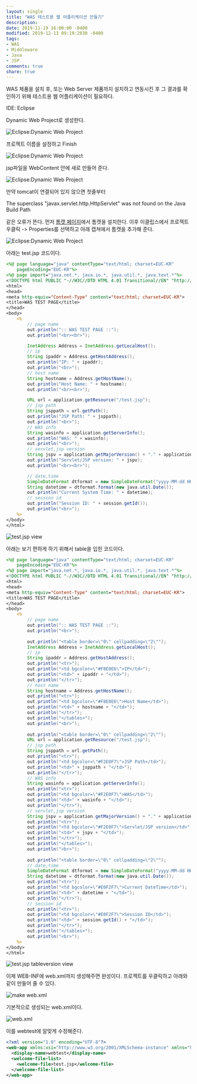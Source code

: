 ```yaml
---
layout: single
title: "WAS 테스트용 웹 어플리케이션 만들기"
description:
date: 2019-11-19 16:00:00 -0400
modified: 2019-12-13 09:19:2030 -0400
tags: 
- WAS
- Middleware
- Java
- JSP
comments: true
share: true
---
```


WAS 제품을 설치 후, 또는 Web Server 제품까지 설치하고 연동시킨 후 그 결과를 확인하기 위해 테스트용 웹 어플리케이션이 필요하다.


IDE: Eclipse



Dynamic Web Project로 생성한다.

![Eclipse:Dynamic Web Project]({{site.url}}{{site.baseurl}}/assets/images/2019-11-20-WAS-test-web-application/0.PNG)


프로젝트 이름을 설정하고 Finish

![Eclipse:Dynamic Web Project]({{site.url}}{{site.baseurl}}/assets/images/2019-11-20-WAS-test-web-application/1.PNG)


jsp파일을 WebContent 안에 새로 만들어 준다.

![Eclipse:Dynamic Web Project]({{site.url}}{{site.baseurl}}/assets/images/2019-11-20-WAS-test-web-application/2.PNG)


만약 tomcat이 연결되어 있지 않으면 첫줄부터

The superclass "javax.servlet.http.HttpServlet" was not found on the Java Build Path

같은 오류가 뜬다. 먼저 [톰캣 페이지](https://tomcat.apache.org/download-80.cgi)에서 톰캣을 설치한다.
이후 이클립스에서 프로젝트 우클릭 -> Properties를 선택하고 아래 캡쳐에서 톰캣을 추가해 준다.

![Eclipse:Dynamic Web Project]({{site.url}}{{site.baseurl}}/assets/images/2019-11-20-WAS-test-web-application/3.PNG)


아래는 test.jsp 코드이다.

```jsp
<%@ page language="java" contentType="text/html; charset=EUC-KR"
	pageEncoding="EUC-KR"%>
<%@ page import="java.net.*, java.io.*, java.util.*, java.text.*"%>
<!DOCTYPE html PUBLIC "-//W3C//DTD HTML 4.01 Transitional//EN" "http://www.w3.org/TR/html4/loose.dtd">
<html>
<head>
<meta http-equiv="Content-Type" content="text/html; charset=EUC-KR">
<title>WAS TEST PAGE</title>
</head>
<body>
	<%
		// page name
		out.println(":: WAS TEST PAGE ::");
		out.println("<br><br>");

		InetAddress Address = InetAddress.getLocalHost();
		// ip
		String ipaddr = Address.getHostAddress();
		out.println("IP: " + ipaddr);
		out.println("<br>");
		// host name
		String hostname = Address.getHostName();
		out.println("Host Name: " + hostname);
		out.println("<br><br>");

		URL url = application.getResource("/test.jsp");
		// jsp path
		String jsppath = url.getPath();
		out.println("JSP Path: " + jsppath);
		out.println("<br>");
		// WAS info
		String wasinfo = application.getServerInfo();
		out.println("WAS: " + wasinfo);
		out.println("<br>");
		// servlet,jsp version
		String jspv = application.getMajorVersion() + "." + application.getMinorVersion();
		out.println("Servlet/JSP version: " + jspv);
		out.println("<br><br>");

		// date,time
		SimpleDateFormat dtformat = new SimpleDateFormat("yyyy-MM-dd HH:mm:ss");
		String datetime = dtformat.format(new java.util.Date());
		out.println("Current System Time: " + datetime);
		// session id
		out.println("Session ID: " + session.getId());
		out.println("<br>");
	%>
</body>
</html>
```


![test.jsp view]({{site.url}}{{site.baseurl}}/assets/images/2019-11-20-WAS-test-web-application/4.PNG)


아래는 보기 편하게 하기 위해서 table을 입힌 코드이다.

```jsp
<%@ page language="java" contentType="text/html; charset=EUC-KR"
	pageEncoding="EUC-KR"%>
<%@ page import="java.net.*, java.io.*, java.util.*, java.text.*"%>
<!DOCTYPE html PUBLIC "-//W3C//DTD HTML 4.01 Transitional//EN" "http://www.w3.org/TR/html4/loose.dtd">
<html>
<head>
<meta http-equiv="Content-Type" content="text/html; charset=EUC-KR">
<title>WAS TEST PAGE</title>
</head>
<body>
	<%
		// page name
		out.println(":: WAS TEST PAGE ::");
		out.println("<br>");
		
		out.println("<table border=\"0\" cellpadding=\"2\"");
		InetAddress Address = InetAddress.getLocalHost();
		// ip
		String ipaddr = Address.getHostAddress();
		out.println("<tr>");
		out.println("<td bgcolor=\"#F8E0E6\">IP</td>");
		out.println("<td>" + ipaddr + "</td>");
		out.println("</tr>");
		// host name
		String hostname = Address.getHostName();
		out.println("<tr>");
		out.println("<td bgcolor=\"#F8E0E6\">Host Name</td>");
		out.println("<td>" + hostname + "</td>");
		out.println("</tr>");
		out.println("</tables>");
		out.println("<br>");
		
		out.println("<table border=\"0\" cellpadding=\"2\"");
		URL url = application.getResource("/test.jsp");
		// jsp path
		String jsppath = url.getPath();
		out.println("<tr>");
		out.println("<td bgcolor=\"#F2E0F7\">JSP Path</td>");
		out.println("<td>" + jsppath + "</td>");
		out.println("</tr>");
		// WAS info
		String wasinfo = application.getServerInfo();
		out.println("<tr>");
		out.println("<td bgcolor=\"#F2E0F7\">WAS</td>");
		out.println("<td>" + wasinfo + "</td>");
		out.println("</tr>");
		// servlet,jsp version
		String jspv = application.getMajorVersion() + "." + application.getMinorVersion();
		out.println("<tr>");
		out.println("<td bgcolor=\"#F2E0F7\">Servlet/JSP version</td>");
		out.println("<td>" + jspv + "</td>");
		out.println("</tr>");
		out.println("</tables>");
		out.println("<br>");
		
		out.println("<table border=\"0\" cellpadding=\"2\"");
		// date,time
		SimpleDateFormat dtformat = new SimpleDateFormat("yyyy-MM-dd HH:mm:ss");
		String datetime = dtformat.format(new java.util.Date());
		out.println("<tr>");
		out.println("<td bgcolor=\"#E0F2F7\">Current DateTime</td>");
		out.println("<td>" + datetime + "</td>");
		out.println("</tr>");
		// session id
		out.println("<tr>");
		out.println("<td bgcolor=\"#E0F2F7\">Session ID</td>");
		out.println("<td>" + session.getId() + "</td>");
		out.println("</tr>");
		out.println("</tables>");
		out.println("<br>");
	%>
</body>
</html>
```


![test.jsp tableversion view]({{site.url}}{{site.baseurl}}/assets/images/2019-11-20-WAS-test-web-application/5.PNG)


이제 WEB-INF에 web.xml까지 생성해주면 완성이다.
프로젝트를 우클릭하고 아래와 같이 만들어 줄 수 있다.

![make web.xml]({{site.url}}{{site.baseurl}}/assets/images/2019-11-20-WAS-test-web-application/6.PNG)

기본적으로 생성되는 web.xml이다.

![web.xml]({{site.url}}{{site.baseurl}}/assets/images/2019-11-20-WAS-test-web-application/7.PNG)

이를 webtest에 알맞게 수정해준다.

```xml
<?xml version="1.0" encoding="UTF-8"?>
<web-app xmlns:xsi="http://www.w3.org/2001/XMLSchema-instance" xmlns="http://java.sun.com/xml/ns/javaee" xsi:schemaLocation="http://java.sun.com/xml/ns/javaee http://java.sun.com/xml/ns/javaee/web-app_3_0.xsd" version="3.0">
  <display-name>webtest</display-name>
  <welcome-file-list>
    <welcome-file>test.jsp</welcome-file>
  </welcome-file-list>
</web-app>
```

